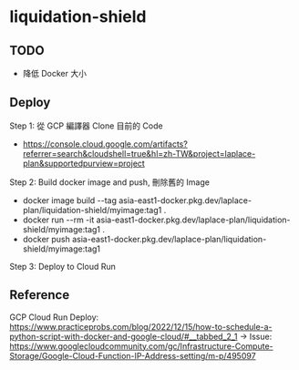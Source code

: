 # liquidation-shield

## TODO

- 降低 Docker 大小

## Deploy

Step 1: 從 GCP 編譯器 Clone 目前的 Code

- https://console.cloud.google.com/artifacts?referrer=search&cloudshell=true&hl=zh-TW&project=laplace-plan&supportedpurview=project

Step 2: Build docker image and push, 刪除舊的 Image

- docker image build --tag asia-east1-docker.pkg.dev/laplace-plan/liquidation-shield/myimage:tag1 .
- docker run --rm -it asia-east1-docker.pkg.dev/laplace-plan/liquidation-shield/myimage:tag1 .
- docker push asia-east1-docker.pkg.dev/laplace-plan/liquidation-shield/myimage:tag1

Step 3: Deploy to Cloud Run

## Reference

GCP Cloud Run Deploy: https://www.practiceprobs.com/blog/2022/12/15/how-to-schedule-a-python-script-with-docker-and-google-cloud/#__tabbed_2_1
-> Issue: https://www.googlecloudcommunity.com/gc/Infrastructure-Compute-Storage/Google-Cloud-Function-IP-Address-setting/m-p/495097
